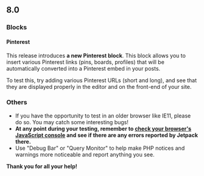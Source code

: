 ## 8.0

### Blocks

#### Pinterest

This release introduces **a new Pinterest block**. This block allows you to insert various Pinterest links (pins, boards, profiles) that will be automatically converted into a Pinterest embed in your posts.

To test this, try adding various Pinterest URLs (short and long), and see that they are displayed properly in the editor and on the front-end of your site.

### Others

- If you have the opportunity to test in an older browser like IE11, please do so. You may catch some interesting bugs!
- **At any point during your testing, remember to [check your browser's JavaScript console](https://codex.wordpress.org/Using_Your_Browser_to_Diagnose_JavaScript_Errors#Step_3:_Diagnosis) and see if there are any errors reported by Jetpack there.**
- Use "Debug Bar" or "Query Monitor" to help make PHP notices and warnings more noticeable and report anything you see.

**Thank you for all your help!**
